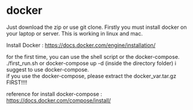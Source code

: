 # docker

Just download the zip or use git clone.
Firstly you must install docker on your laptop or server.
This is working in linux and mac.

Install Docker : https://docs.docker.com/engine/installation/

for the first time, you can use the shell script or the docker-compose.
./first_run.sh or docker-compose up -d (inside the directory folder)
i suggest to use docker-compose.                                                                                               
if you use the docker-compose, please extract the docker_var.tar.gz FIRST!!!!

reference for install docker-compose : https://docs.docker.com/compose/install/


